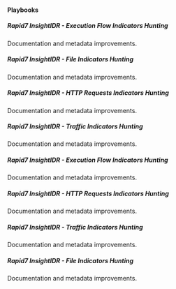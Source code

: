 
#### Playbooks
##### Rapid7 InsightIDR - Execution Flow Indicators Hunting
Documentation and metadata improvements.
##### Rapid7 InsightIDR - File Indicators Hunting
Documentation and metadata improvements.
##### Rapid7 InsightIDR - HTTP Requests Indicators Hunting
Documentation and metadata improvements.
##### Rapid7 InsightIDR - Traffic Indicators Hunting
Documentation and metadata improvements.
##### Rapid7 InsightIDR - Execution Flow Indicators Hunting
Documentation and metadata improvements.
##### Rapid7 InsightIDR - HTTP Requests Indicators Hunting
Documentation and metadata improvements.
##### Rapid7 InsightIDR - Traffic Indicators Hunting
Documentation and metadata improvements.
##### Rapid7 InsightIDR - File Indicators Hunting
Documentation and metadata improvements.
